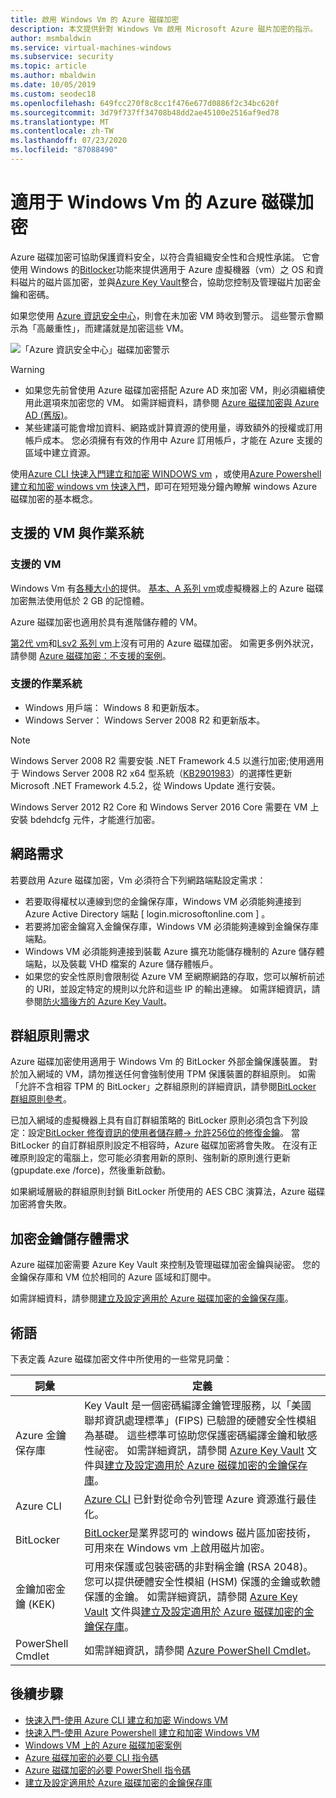 ```yaml
---
title: 啟用 Windows Vm 的 Azure 磁碟加密
description: 本文提供針對 Windows Vm 啟用 Microsoft Azure 磁片加密的指示。
author: msmbaldwin
ms.service: virtual-machines-windows
ms.subservice: security
ms.topic: article
ms.author: mbaldwin
ms.date: 10/05/2019
ms.custom: seodec18
ms.openlocfilehash: 649fcc270f8c8cc1f476e677d0886f2c34bc620f
ms.sourcegitcommit: 3d79f737ff34708b48dd2ae45100e2516af9ed78
ms.translationtype: MT
ms.contentlocale: zh-TW
ms.lasthandoff: 07/23/2020
ms.locfileid: "87088490"
---
```

# <a name="azure-disk-encryption-for-windows-vms"></a>適用于 Windows Vm 的 Azure 磁碟加密 

Azure 磁碟加密可協助保護資料安全，以符合貴組織安全性和合規性承諾。 它會使用 Windows 的[Bitlocker](https://en.wikipedia.org/wiki/BitLocker)功能來提供適用于 Azure 虛擬機器（vm）之 OS 和資料磁片的磁片區加密，並與[Azure Key Vault](../../key-vault/index.yml)整合，協助您控制及管理磁片加密金鑰和密碼。 

如果您使用 [Azure 資訊安全中心](../../security-center/index.yml)，則會在未加密 VM 時收到警示。 這些警示會顯示為「高嚴重性」，而建議就是加密這些 VM。

![「Azure 資訊安全中心」磁碟加密警示](../media/disk-encryption/security-center-disk-encryption-fig1.png)

> [!WARNING]
> - 如果您先前曾使用 Azure 磁碟加密搭配 Azure AD 來加密 VM，則必須繼續使用此選項來加密您的 VM。 如需詳細資料，請參閱 [Azure 磁碟加密與 Azure AD (舊版)](disk-encryption-overview-aad.md)。 
> - 某些建議可能會增加資料、網路或計算資源的使用量，導致額外的授權或訂用帳戶成本。 您必須擁有有效的作用中 Azure 訂用帳戶，才能在 Azure 支援的區域中建立資源。

使用[Azure CLI 快速入門建立和加密 WINDOWS vm](disk-encryption-cli-quickstart.md) ，或使用[Azure Powershell 建立和加密 windows vm 快速入門](disk-encryption-powershell-quickstart.md)，即可在短短幾分鐘內瞭解 windows Azure 磁碟加密的基本概念。

## <a name="supported-vms-and-operating-systems"></a>支援的 VM 與作業系統

### <a name="supported-vms"></a>支援的 VM

Windows Vm 有[各種大小的](../sizes-general.md)提供。 [基本、A 系列 vm](https://azure.microsoft.com/pricing/details/virtual-machines/series/)或虛擬機器上的 Azure 磁碟加密無法使用低於 2 GB 的記憶體。

Azure 磁碟加密也適用於具有進階儲存體的 VM。

[第2代 vm](generation-2.md#generation-1-vs-generation-2-capabilities)和[Lsv2 系列 vm](../lsv2-series.md)上沒有可用的 Azure 磁碟加密。 如需更多例外狀況，請參閱 [Azure 磁碟加密：不支援的案例](disk-encryption-windows.md#unsupported-scenarios)。

### <a name="supported-operating-systems"></a>支援的作業系統

- Windows 用戶端： Windows 8 和更新版本。
- Windows Server： Windows Server 2008 R2 和更新版本。  
 
> [!NOTE]
> Windows Server 2008 R2 需要安裝 .NET Framework 4.5 以進行加密;使用適用于 Windows Server 2008 R2 x64 型系統（[KB2901983](https://www.catalog.update.microsoft.com/Search.aspx?q=KB2901983)）的選擇性更新 Microsoft .NET Framework 4.5.2，從 Windows Update 進行安裝。  
>  
> Windows Server 2012 R2 Core 和 Windows Server 2016 Core 需要在 VM 上安裝 bdehdcfg 元件，才能進行加密。


## <a name="networking-requirements"></a>網路需求
若要啟用 Azure 磁碟加密，Vm 必須符合下列網路端點設定需求：
  - 若要取得權杖以連線到您的金鑰保存庫，Windows VM 必須能夠連接到 Azure Active Directory 端點 \[ login.microsoftonline.com \] 。
  - 若要將加密金鑰寫入金鑰保存庫，Windows VM 必須能夠連線到金鑰保存庫端點。
  - Windows VM 必須能夠連接到裝載 Azure 擴充功能儲存機制的 Azure 儲存體端點，以及裝載 VHD 檔案的 Azure 儲存體帳戶。
  -  如果您的安全性原則會限制從 Azure VM 至網際網路的存取，您可以解析前述的 URI，並設定特定的規則以允許和這些 IP 的輸出連線。 如需詳細資訊，請參閱[防火牆後方的 Azure Key Vault](../../key-vault/general/access-behind-firewall.md)。    


## <a name="group-policy-requirements"></a>群組原則需求

Azure 磁碟加密使用適用于 Windows Vm 的 BitLocker 外部金鑰保護裝置。 對於加入網域的 VM，請勿推送任何會強制使用 TPM 保護裝置的群組原則。 如需「允許不含相容 TPM 的 BitLocker」之群組原則的詳細資訊，請參閱[BitLocker 群組原則參考](/windows/security/information-protection/bitlocker/bitlocker-group-policy-settings#bkmk-unlockpol1)。

已加入網域的虛擬機器上具有自訂群組策略的 BitLocker 原則必須包含下列設定：設定[BitLocker 修復資訊的使用者儲存體-> 允許256位的修復金鑰](/windows/security/information-protection/bitlocker/bitlocker-group-policy-settings)。 當 BitLocker 的自訂群組原則設定不相容時，Azure 磁碟加密將會失敗。 在沒有正確原則設定的電腦上，您可能必須套用新的原則、強制新的原則進行更新 (gpupdate.exe /force)，然後重新啟動。

如果網域層級的群組原則封鎖 BitLocker 所使用的 AES CBC 演算法，Azure 磁碟加密將會失敗。

## <a name="encryption-key-storage-requirements"></a>加密金鑰儲存體需求  

Azure 磁碟加密需要 Azure Key Vault 來控制及管理磁碟加密金鑰與祕密。 您的金鑰保存庫和 VM 位於相同的 Azure 區域和訂閱中。

如需詳細資料，請參閱[建立及設定適用於 Azure 磁碟加密的金鑰保存庫](disk-encryption-key-vault.md)。

## <a name="terminology"></a>術語
下表定義 Azure 磁碟加密文件中所使用的一些常見詞彙：

| 詞彙 | 定義 |
| --- | --- |
| Azure 金鑰保存庫 | Key Vault 是一個密碼編譯金鑰管理服務，以「美國聯邦資訊處理標準」(FIPS) 已驗證的硬體安全性模組為基礎。 這些標準可協助您保護密碼編譯金鑰和敏感性祕密。 如需詳細資訊，請參閱 [Azure Key Vault](https://azure.microsoft.com/services/key-vault/) 文件與[建立及設定適用於 Azure 磁碟加密的金鑰保存庫](disk-encryption-key-vault.md)。 |
| Azure CLI | [Azure CLI](/cli/azure/install-azure-cli) 已針對從命令列管理 Azure 資源進行最佳化。|
| BitLocker |[BitLocker](/previous-versions/windows/it-pro/windows-server-2012-R2-and-2012/hh831713(v=ws.11))是業界認可的 windows 磁片區加密技術，可用來在 Windows vm 上啟用磁片加密。 |
| 金鑰加密金鑰 (KEK) | 可用來保護或包裝密碼的非對稱金鑰 (RSA 2048)。 您可以提供硬體安全性模組 (HSM) 保護的金鑰或軟體保護的金鑰。 如需詳細資訊，請參閱 [Azure Key Vault](https://azure.microsoft.com/services/key-vault/) 文件與[建立及設定適用於 Azure 磁碟加密的金鑰保存庫](disk-encryption-key-vault.md)。 |
| PowerShell Cmdlet | 如需詳細資訊，請參閱 [Azure PowerShell Cmdlet](/powershell/azure/)。 |


## <a name="next-steps"></a>後續步驟

- [快速入門-使用 Azure CLI 建立和加密 Windows VM](disk-encryption-cli-quickstart.md)
- [快速入門-使用 Azure Powershell 建立和加密 Windows VM](disk-encryption-powershell-quickstart.md)
- [Windows VM 上的 Azure 磁碟加密案例](disk-encryption-windows.md)
- [Azure 磁碟加密的必要 CLI 指令碼](https://github.com/ejarvi/ade-cli-getting-started)
- [Azure 磁碟加密的必要 PowerShell 指令碼](https://github.com/Azure/azure-powershell/tree/master/src/Compute/Compute/Extension/AzureDiskEncryption/Scripts)
- [建立及設定適用於 Azure 磁碟加密的金鑰保存庫](disk-encryption-key-vault.md)
